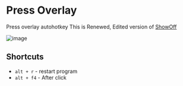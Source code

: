 # Press Overlay
Press overlay autohotkey
This is Renewed, Edited version of [ShowOff](https://www.dcmembers.com/skrommel/download/showoff/)

![image](https://user-images.githubusercontent.com/27716524/119119629-53c85300-ba66-11eb-8a17-c1219bdf7f94.png)


## Shortcuts
- `alt + r` - restart program
- `alt + f4` - After click 
